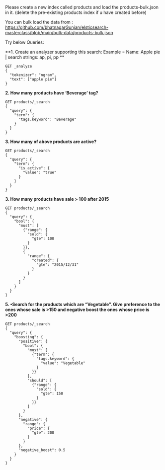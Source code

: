 Please create a new index called products and load the products-bulk.json in it. 
(delete the pre-existing products index if u have created before)

You can bulk load the data from : https://github.com/bhatnagarGunjan/elsticsearch-masterclass/blob/main/bulk-data/products-bulk.json

Try below Queries:

**1. Create an analyzer supporting this search: Example = Name: Apple pie | search strings: ap, pi, pp **
```
GET _analyze 
{
  "tokenizer": "ngram",
  "text": ["apple pie"]
}
```

**2. How many products have ‘Beverage’ tag?**
```
GET products/_search
{
  "query": {
    "term": {
      "tags.keyword": "Beverage"
    }
  }
}
```
**3. How many of above products are active?**
```
GET products/_search
{
  "query": {
    "term": {
      "is_active": {
        "value": "true"
      }
    }
  }
}
```
**3. How many products have sale > 100 after 2015**
```
GET products/_search
{
  "query": {
    "bool": {
      "must": [
        {"range": {
          "sold": {
            "gte": 100
          }
        }},
        {
          "range": {
            "created": {
              "gte": "2015/12/31"
            }
          }
        }
      ]
    }
  }
}
```
**5. •Search for the products which are “Vegetable”. Give preference to the ones whose sale is >150 and negative boost the ones whose price is >200**
```
GET products/_search
{
  "query": {
    "boosting": {
      "positive": {
        "bool": {
          "must": [
            {"term": {
              "tags.keyword": {
                "value": "Vegetable"
              }
            }}
          ],
          "should": [
            {"range": {
              "sold": {
                "gte": 150
              }
            }}
          ]
        }
      },
      "negative": {
        "range": {
          "price": {
            "gte": 200
          }
        }
      },
      "negative_boost": 0.5
    }
  }
}
```
